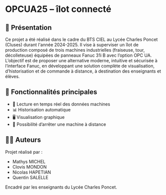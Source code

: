 # OPCUA25 – îlot connecté

## 📌 Présentation

Ce projet a été réalisé dans le cadre du BTS CIEL au Lycée Charles Poncet (Cluses) durant l'année 2024-2025. Il vise à superviser un îlot de production composé de trois machines industrielles (fraiseuse, tour, décolleteuse) équipées de panneaux Fanuc 31i B avec l’option OPC UA.
L’objectif est de proposer une alternative moderne, intuitive et sécurisée à l’interface Fanuc, en développant une solution complète de visualisation, d’historisation et de commande à distance, à destination des enseignants et élèves.

## 🚀 Fonctionnalités principales

- 📡 Lecture en temps réel des données machines
- 📊 Historisation automatique
- 🖥️ Visualisation graphique
- 🛑 Possibilité d’arrêter une machine à distance

## 👨‍💻 Auteurs
Projet réalisé par :
- Mathys MICHEL
- Clovis MONDON
- Nicolas HAPETIAN
- Quentin SALELLE

Encadré par les enseignants du Lycée Charles Poncet.